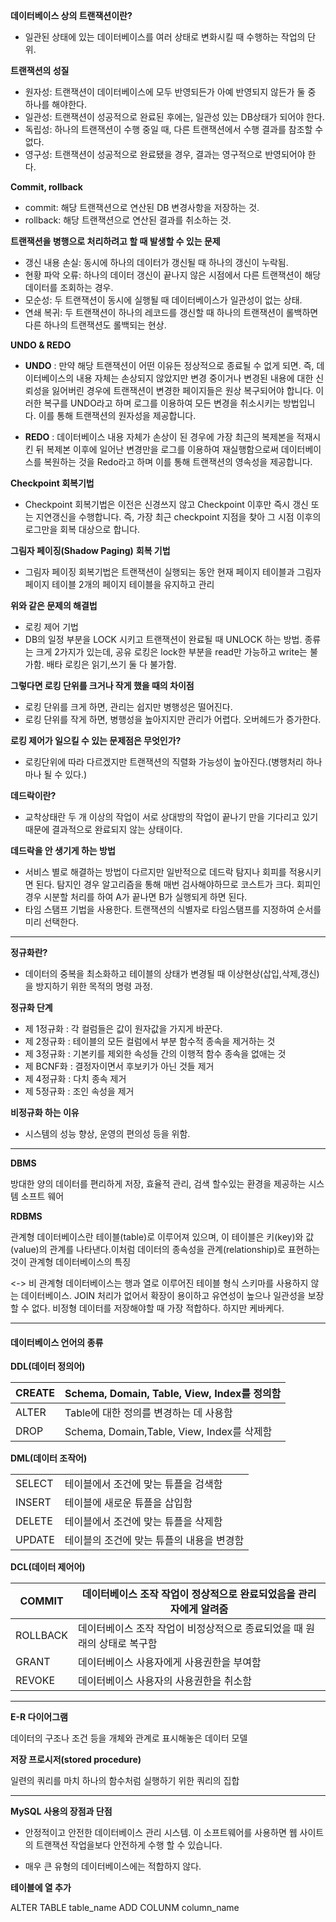 **데이터베이스 상의 트랜잭션이란?**

- 일관된 상태에 있는 데이터베이스를 여러 상태로 변화시킬 때 수행하는 작업의 단위.



**트랜잭션의 성질**

- 원자성: 트랜잭션이 데이터베이스에 모두 반영되든가 아예 반영되지 않든가 둘 중 하나를 해야한다.
- 일관성: 트랜잭션이 성공적으로 완료된 후에는, 일관성 있는 DB상태가 되어야 한다.
- 독립성: 하나의 트랜잭션이 수행 중일 때, 다른 트랜잭션에서 수행 결과를 참조할 수 없다.
- 영구성: 트랜잭션이 성공적으로 완료됐을 경우, 결과는 영구적으로 반영되어야 한다.



**Commit, rollback**

- commit: 해당 트랜잭션으로 연산된 DB 변경사항을 저장하는 것.
- rollback: 해당 트랜잭션으로 연산된 결과를 취소하는 것.



**트랜잭션을 병행으로 처리하려고 할 때 발생할 수 있는 문제**

- 갱신 내용 손실: 동시에 하나의 데이터가 갱신될 때 하나의 갱신이 누락됨.
- 현황 파악 오류: 하나의 데이터 갱신이 끝나지 않은 시점에서 다른 트랜잭션이 해당 데이터를 조회하는 경우.
- 모순성: 두 트랜잭션이 동시에 실행될 때 데이터베이스가 일관성이 없는 상태.
- 연쇄 복귀: 두 트랜잭션이 하나의 레코드를 갱신할 때 하나의 트랜잭션이 롤백하면 다른 하나의 트랜잭션도 롤백되는 현상.



**UNDO & REDO**

- **UNDO** : 만약 해당 트랜잭션이 어떤 이유든 정상적으로 종료될 수 없게 되면. 즉, 데이터베이스의 내용 자체는 손상되지 않았지만 변경 중이거나 변경된 내용에 대한 신뢰성을 잃어버린 경우에 트랜잭션이 변경한 페이지들은 원상 복구되어야 합니다. 이러한 복구를 UNDO라고 하며 로그를 이용하여 모든 변경을 취소시키는 방법입니다. 이를 통해 트랜잭션의 원자성을 제공합니다.



- **REDO** : 데이터베이스 내용 자체가 손상이 된 경우에 가장 최근의 복제본을 적재시킨 뒤 복제본 이후에 일어난 변경만을 로그를 이용하여 재실행함으로써 데이터베이스를 복원하는 것을 Redo라고 하며 이를 통해 트랜잭션의 영속성을 제공합니다.



 **Checkpoint 회복기법**

- Checkpoint 회복기법은 이전은 신경쓰지 않고 Checkpoint 이후만 즉시 갱신 또는 지연갱신을 수행합니다. 즉, 가장 최근 checkpoint 지점을 찾아 그 시점 이후의 로그만을 회복 대상으로 합니다.



**그림자 페이징(Shadow Paging)** **회복 기법** 

- 그림자 페이징 회복기법은 트랜잭션이 실행되는 동안 현재 페이지 테이블과 그림자 페이지 테이블 2개의 페이지 테이블을 유지하고 관리



**위와 같은 문제의 해결법**

- 로킹 제어 기법
- DB의 일정 부분을 LOCK 시키고 트랜잭션이 완료될 때 UNLOCK 하는 방법. 종류는 크게 2가지가 있는데, 공유 로킹은 lock한 부분을 read만 가능하고 write는 불가함. 배타 로킹은 읽기,쓰기 둘 다 불가함.



**그렇다면 로킹 단위를 크거나 작게 했을 때의 차이점**

- 로킹 단위를 크게 하면, 관리는 쉽지만 병행성은 떨어진다.
- 로킹 단위를 작게 하면, 병행성을 높아지지만 관리가 어렵다. 오버헤드가 증가한다.



**로킹 제어가 일으킬 수 있는 문제점은 무엇인가?**

- 로킹단위에 따라 다르겠지만 트랜잭션의 직렬화 가능성이 높아진다.(병행처리 하나마나 될 수 있다.)



**데드락이란?**

- 교착상태란 두 개 이상의 작업이 서로 상대방의 작업이 끝나기 만을 기다리고 있기 때문에 결과적으로 완료되지 않는 상태이다.



**데드락을 안 생기게 하는 방법**

- 서비스 별로 해결하는 방법이 다르지만 일반적으로 데드락 탐지나 회피를 적용시키면 된다. 탐지인 경우 알고리즘을 통해 매번 검사해야하므로 코스트가 크다. 회피인 경우 시분할 처리를 하여 A가 끝나면 B가 실행되게 하면 된다.
- 타임 스탬프 기법을 사용한다. 트랜잭션의 식별자로 타임스탬프를 지정하여 순서를 미리 선택한다.

---



**정규화란?**

- 데이터의 중복을 최소화하고 테이블의 상태가 변경될 때 이상현상(삽입,삭제,갱신)을 방지하기 위한 목적의 명령 과정.



**정규화 단계**

- 제 1정규화 : 각 컬럼들은 값이 원자값을 가지게 바꾼다.
- 제 2정규화 : 테이블의 모든 컬럼에서 부분 함수적 종속을 제거하는 것
- 제 3정규화 : 기본키를 제외한 속성들 간의 이행적 함수 종속을 없애는 것
- 제 BCNF화 : 결정자이면서 후보키가 아닌 것들 제거
- 제 4정규화 : 다치 종속 제거
- 제 5정규화 : 조인 속성을 제거



**비정규화 하는 이유**

- 시스템의 성능 향상, 운영의 편의성 등을 위함.

---



**DBMS**

방대한 양의 데이터를 편리하게 저장, 효율적 관리, 검색 할수있는 환경을 제공하는 시스템 소프트 웨어



**RDBMS**

관계형 데이터베이스란 테이블(table)로 이루어져 있으며, 이 테이블은 키(key)와 값(value)의 관계를 나타낸다.이처럼 데이터의 종속성을 관계(relationship)로 표현하는 것이 관계형 데이터베이스의 특징

<-> 비 관계형 데이터베이스는 행과 열로 이루어진 테이블 형식 스키마를 사용하지 않는 데이터베이스. JOIN 처리가 없어서 확장이 용이하고 유연성이 높으나 일관성을 보장할 수 없다. 비정형 데이터를 저장해야할 때 가장 적합하다. 하지만 케바케다.



---

#### 데이터베이스 언어의 종류

**DDL(데이터 정의어)**

| CREATE | Schema, Domain, Table, View, Index를 정의함 |
| ------ | ------------------------------------------- |
| ALTER  | Table에 대한 정의를 변경하는 데 사용함      |
| DROP   | Schema, Domain,Table, View, Index를 삭제함  |



**DML(데이터 조작어)**

|        |                                           |
| ------ | ----------------------------------------- |
| SELECT | 테이블에서 조건에 맞는 튜플을 검색함      |
| INSERT | 테이블에 새로운 튜플을 삽입함             |
| DELETE | 테이블에서 조건에 맞는 튜플을 삭제함      |
| UPDATE | 테이블의 조건에 맞는 튜플의 내용을 변경함 |



**DCL(데이터 제어어)**

| COMMIT   | 데이터베이스 조작 작업이 정상적으로 완료되었음을 관리자에게 알려줌 |
| -------- | ------------------------------------------------------------ |
| ROLLBACK | 데이터베이스 조작 작업이 비정상적으로 종료되었을 때 원래의 상태로 복구함 |
| GRANT    | 데이터베이스 사용자에게 사용권한을 부여함                    |
| REVOKE   | 데이터베이스 사용자의 사용권한을 취소함                      |

---

**E-R 다이어그램**

데이터의 구조나 조건 등을 개체와 관계로 표시해놓은 데이터 모델



**저장 프로시저(stored procedure)** 

일련의 쿼리를 마치 하나의 함수처럼 실행하기 위한 쿼리의 집합

---

**MySQL 사용의 장점과 단점**

- 안정적이고 안전한 데이터베이스 관리 시스템. 이 소프트웨어를 사용하면 웹 사이트의 트랜잭션 작업을보다 안전하게 수행 할 수 있습니다.

- 매우 큰 유형의 데이터베이스에는 적합하지 않다.



**테이블에 열 추가**

ALTER TABLE table_name ADD COLUNM column_name
